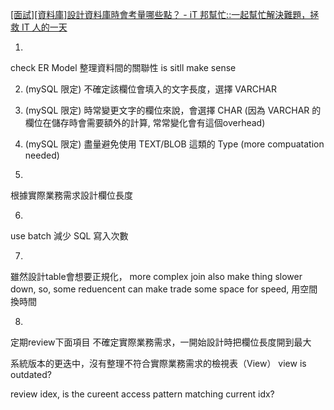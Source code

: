 [\[面試\]\[資料庫\]設計資料庫時會考量哪些點？ - iT 邦幫忙::一起幫忙解決難題，拯救 IT 人的一天](https://ithelp.ithome.com.tw/articles/10271178)


1. 
check ER Model 
整理資料間的關聯性 
is sitll make sense

2. (mySQL 限定)
不確定該欄位會填入的文字長度，選擇 VARCHAR

3. (mySQL 限定)
時常變更文字的欄位來說，會選擇 CHAR 
(因為 VARCHAR 的欄位在儲存時會需要額外的計算, 常常變化會有這個overhead)
 
4. (mySQL 限定)
盡量避免使用 TEXT/BLOB 這類的 Type (more compuatation needed)

5. 
根據實際業務需求設計欄位長度

6. 
use batch 減少 SQL 寫入次數

7. 
雖然設計table會想要正規化，
more complex join also make thing slower down, 
so, some reduencent can make trade some space for speed, 
用空間換時間

8. 
定期review下面項目
不確定實際業務需求，一開始設計時把欄位長度開到最大
 
系統版本的更迭中，沒有整理不符合實際業務需求的檢視表（View）
view is outdated?

review idex, is the cureent access pattern matching current idx?